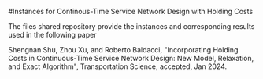 #Instances for Continous-Time Service Network Design with Holding Costs

The files shared repository provide the instances and corresponding results used in the following paper

Shengnan Shu, Zhou Xu, and Roberto Baldacci, "Incorporating Holding Costs in Continuous-Time Service Network Design: New Model, Relaxation, and Exact Algorithm", Transportation Science, accepted, Jan 2024.
